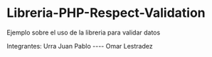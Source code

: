 # Libreria-PHP-Respect-Validation
Ejemplo sobre el uso de la libreria para validar datos 

Integrantes:  Urra Juan Pablo  ----  Omar Lestradez
